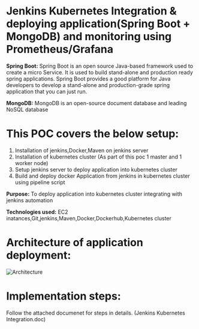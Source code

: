 # Jenkins Kubernetes Integration & deploying application(Spring Boot + MongoDB) and monitoring using Prometheus/Grafana

**Spring Boot:**
Spring Boot is an open source Java-based framework used to create a micro Service. It is used to build stand-alone and production ready spring applications. Spring Boot provides a good platform for Java developers to develop a stand-alone and production-grade spring application that you can just run.

**MongoDB:**
MongoDB is an open-source document database and leading NoSQL database

# This POC covers the below setup:
1. Installation of jenkins,Docker,Maven on jenkins server
2. Installation of kubernetes cluster (As part of this poc 1 master and 1 worker node)
3. Setup jenkins server to deploy application into kubernetes cluster
4. Build and deploy docker Application from jenkins in kubernetes cluster using pipeline script

**Purpose:** To deploy application  into kubernetes cluster integrating with jenkins automation

**Technologies used:** EC2 inatances,Git,jenkins,Maven,Docker,Dockerhub,Kubernetes cluster

# Architecture of application deployment:

![Architecture](https://github.com/mbaurnwal546/spring-boot-mongo-POC/blob/master/Architecture.jpg)

# Implementation steps:
Follow the attached documenet for steps in details. (Jenkins Kubernetes Integration.doc)
